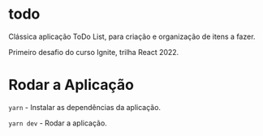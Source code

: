 # todo

Clássica aplicação ToDo List, para criação e organização de itens a fazer.

Primeiro desafio do curso Ignite, trilha React 2022.

# Rodar a Aplicação

`yarn` - Instalar as dependências da aplicação.

`yarn dev` - Rodar a aplicação.